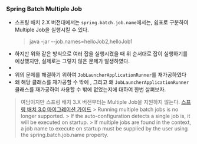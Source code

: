### Spring Batch Multiple Job
- 스프링 배치 2.X 버전대에서는 `spring.batch.job.name`에서는, 쉼표로 구분하여 Multiple Job을 실행시킬 수 있다.
    > java -jar --job.names=helloJob2,helloJob1
- 하지만 위와 같은 방식으로 여러 잡을 실행시켰을 때 위 순서대로 잡이 실행하기를 예상했지만, 실제로는 그렇지 않은 문제가 발생하였다.
- 
- 위의 문제를 해결하기 위하여 `JobLauncherApplicationRunner`를 재가공하였다
- 왜 해당 클래스를 재가공할 수 밖에 , 그리고 왜 `JobLauncherApplicationRunner` 클래스를 재가공하여 사용할 수 밖에 없었는지에 대하여 한번 살펴보자.

> 여담이지만 스프링 배치 3.X 버전부터는 Multiple Job을 지원하지 않는다.
> [스프링 배치 3.0 마이그레이션 가이드](https://github.com/spring-projects/spring-boot/wiki/Spring-Boot-3.0-Migration-Guide)
    > Running multiple batch jobs is no longer supported.
    > If the auto-configuration detects a single job is, it will be executed on startup.
    > If multiple jobs are found in the context, a job name to execute on startup must be supplied by the user using the spring.batch.job.name property.

    